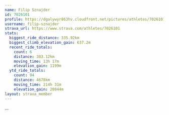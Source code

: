 ```yaml
---
name: Filip Sznajder
id: 7026101
profile: https://dgalywyr863hv.cloudfront.net/pictures/athletes/7026101/2123836/18/large.jpg
username: filip-sznajder
strava_url: https://www.strava.com/athletes/7026101
stats:
  biggest_ride_distance: 335.92km
  biggest_climb_elevation_gain: 637.2m
  recent_ride_totals:
    count: 6
    distance: 303.12km
    moving_time: 13h 17m
    elevation_gain: 1199m
  ytd_ride_totals:
    count: 94
    distance: 4678km
    moving_time: 214h 31m
    elevation_gain: 20844m
layout: strava_member
--- 
```

...
